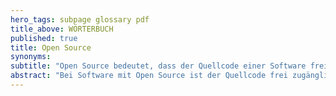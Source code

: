```yaml
---
hero_tags: subpage glossary pdf
title_above: WÖRTERBUCH
published: true
title: Open Source
synonyms:
subtitle: "Open Source bedeutet, dass der Quellcode einer Software frei zugänglich ist und verändert werden kann."
abstract: "Bei Software mit Open Source ist der Quellcode frei zugänglich und veränderbar. Das heißt, dass jede:r ihn anschauen, benutzen und verbessern kann. Open Source wird oft gemeinschaftlich entwickelt. Das ist ein großer Vorteil von Open Source, denn es bedeutet, dass viele Menschen daran arbeiten und den Code verbessern können. Auf diese Weise wird eine Software bestmöglich weiterentwickelt."
---
```

